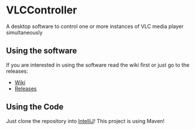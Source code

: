 # VLCController
A desktop software to control one or more instances of VLC media player simultaneously

## Using the software

If you are interested in using the software read the wiki first or just go to the releases:
* [Wiki](//github.com/Felix-Franz/VLCController/wiki/)
* [Releases](//github.com/Felix-Franz/VLCController/releases)

## Using the Code

Just clone the repository into [IntelliJ](https://www.jetbrains.com/idea/)!
This project is using Maven!
